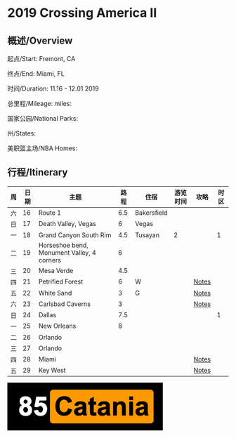 # 2019 Crossing America II

## 概述/Overview

起点/Start: Fremont, CA

终点/End: Miami, FL 

时间/Duration: 11.16 - 12.01 2019

总里程/Mileage: miles:

国家公园/National Parks: 

州/States: 

美职篮主场/NBA Homes: 


## 行程/Itinerary

|周|日期|主题|路程|住宿|游览时间|攻略|时区|
|--|---|----|---|-|-|-|-|
|六|16|Route 1|6.5|Bakersfield||||
|日|17|Death Valley, Vegas|6|Vegas||||
|一|18|Grand Canyon South Rim|4.5|Tusayan|2||1|
|二|19|Horseshoe bend, Monument Valley, 4 corners|6|||||
|三|20|Mesa Verde|4.5|||||
|四|21|Petrified Forest|6|W||[Notes](http://www.meilvtong.com/viewthread.php?tid=77)||
|五|22|White Sand|3|G||[Notes](http://www.meilvtong.com/viewthread.php?tid=55)||
|六|23|Carlsbad Caverns|3|||[Notes](http://www.meilvtong.com/viewthread.php?tid=330)||
|日|24|Dallas|7.5||||1|
|一|25|New Orleans|8|||||
|二|26|Orlando||||||
|三|27|Orlando||||||
|四|28|Miami||||[Notes](http://www.meilvtong.com/viewthread.php?tid=37)||
|五|29|Key West||||[Notes](http://www.meilvtong.com/viewthread.php?tid=35)||



![Hi](resources/logo.png)
